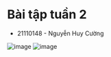 # Bài tập tuần 2
- 21110148 - Nguyễn Huy Cường

![image](https://github.com/user-attachments/assets/ca014a2b-ec71-4bea-813c-2570c068e043)
![image](https://github.com/user-attachments/assets/1bc7ea23-5312-4b59-8730-2129693c3192)
